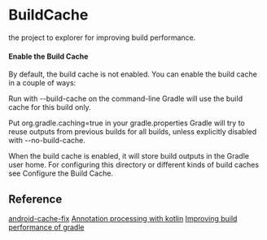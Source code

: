 # BuildCache
the project to explorer for improving build performance.


#### Enable the Build Cache
By default, the build cache is not enabled. You can enable the build cache in a couple of ways:

Run with --build-cache on the command-line
Gradle will use the build cache for this build only.

Put org.gradle.caching=true in your gradle.properties
Gradle will try to reuse outputs from previous builds for all builds, unless explicitly disabled with --no-build-cache.

When the build cache is enabled, it will store build outputs in the Gradle user home. For configuring this directory or different kinds of build caches see Configure the Build Cache.

## Reference 
[android-cache-fix](https://plugins.gradle.org/plugin/org.gradle.android.cache-fix)
[Annotation processing with kotlin](https://kotlinlang.org/docs/reference/kapt.html)
[Improving build performance of gradle](https://guides.gradle.org/performance/)
